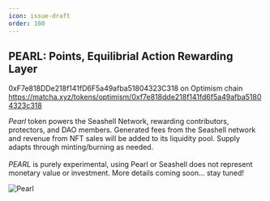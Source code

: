 ```yaml
---
icon: issue-draft
order: 100
---
```



## PEARL: Points, Equilibrial Action Rewarding Layer
0xF7e818DDe218f141fD6F5a49afba51804323C318
on Optimism chain
https://matcha.xyz/tokens/optimism/0xf7e818dde218f141fd6f5a49afba51804323c318

*Pearl* token powers the Seashell Network, rewarding contributors, protectors, and DAO members. Generated fees from the Seashell network and revenue from NFT sales will be added to its liquidity pool. Supply adapts through minting/burning as needed.<br> <br> *PEARL* is purely experimental, using Pearl or Seashell does not represent monetary value or investment. More details coming soon... stay tuned! 


![Pearl](https://github.com/user-attachments/assets/947b9601-a437-4f14-b2ff-3254ae8639a6)


